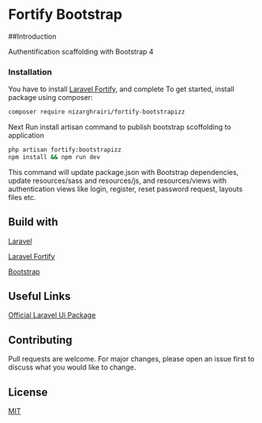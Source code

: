# Fortify Bootstrap

##Introduction

Authentification scaffolding with Bootstrap 4
 
 ### Installation
 
 You have to install [Laravel Fortify](https://github.com/laravel/fortify), and complete
 To get started, install package using composer:
 
```bash
composer require nizarghrairi/fortify-bootstrapizz
```
Next Run install artisan command to publish bootstrap scoffolding to application

```bash
php artisan fortify:bootstrapizz
npm install && npm run dev
```

This command will update package.json with Bootstrap dependencies, update resources/sass and resources/js, and resources/views with authentication views like login, register, reset password request, layouts files etc.

## Build with
[Laravel](https://github.com/laravel/laravel)

[Laravel Fortify](https://github.com/laravel/fortify)

[Bootstrap](http://getbootstrap/com)

## Useful Links

[Official Laravel Ui Package](https://github.com/laravel/ui)

## Contributing

Pull requests are welcome. For major changes, please open an issue first to discuss what you would like to change.

## License

[MIT](https://choosealicense.com/licenses/mit/)

